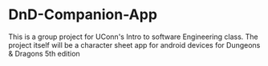 # DnD-Companion-App
This is a group project for UConn's Intro to software Engineering class. The project itself will be a character sheet app for android devices for Dungeons &amp; Dragons 5th edition
